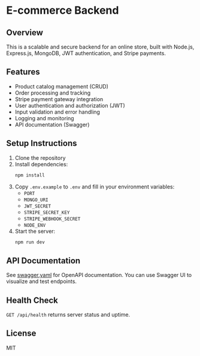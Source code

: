 # E-commerce Backend

## Overview
This is a scalable and secure backend for an online store, built with Node.js, Express.js, MongoDB, JWT authentication, and Stripe payments.

## Features
- Product catalog management (CRUD)
- Order processing and tracking
- Stripe payment gateway integration
- User authentication and authorization (JWT)
- Input validation and error handling
- Logging and monitoring
- API documentation (Swagger)

## Setup Instructions
1. Clone the repository
2. Install dependencies:
	```bash
	npm install
	```
3. Copy `.env.example` to `.env` and fill in your environment variables:
	- `PORT`
	- `MONGO_URI`
	- `JWT_SECRET`
	- `STRIPE_SECRET_KEY`
	- `STRIPE_WEBHOOK_SECRET`
	- `NODE_ENV`
4. Start the server:
	```bash
	npm run dev
	```

## API Documentation
See [swagger.yaml](./swagger.yaml) for OpenAPI documentation. You can use Swagger UI to visualize and test endpoints.

## Health Check
`GET /api/health` returns server status and uptime.

## License
MIT